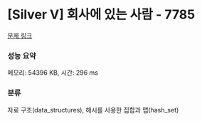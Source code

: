 # [Silver V] 회사에 있는 사람 - 7785 

[문제 링크](https://www.acmicpc.net/problem/7785) 

### 성능 요약

메모리: 54396 KB, 시간: 296 ms

### 분류

자료 구조(data_structures), 해시를 사용한 집합과 맵(hash_set)


